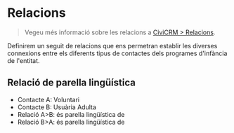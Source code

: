 # Relacions

> Vegeu més informació sobre les relacions a [CiviCRM > Relacions](../../civicrm/relacions.md).

Definirem un seguit de relacions que ens permetran establir les diverses connexions entre els diferents tipus de contactes dels programes d'infància de l'entitat.

## Relació de parella lingüística

- Contacte A: Voluntari
- Contacte B: Usuària Adulta
- Relació A>B: és parella lingüística de
- Relació B>A: és parella lingüística de
